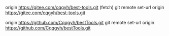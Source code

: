 origin  https://gitee.com/cqgyh/best-tools.git (fetch)
git remote set-url origin https://gitee.com/cqgyh/best-tools.git

origin  https://github.com/Cqqgyh/bestTools.git
git remote set-url origin https://github.com/Cqqgyh/bestTools.git
